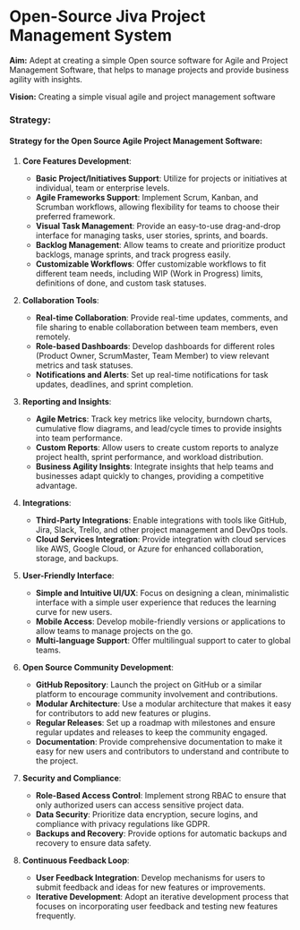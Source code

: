 # Open-Source Jiva Project Management System

**Aim:** Adept at creating a simple Open source software for Agile and Project Management Software, that helps to manage projects and provide business agility with insights.

**Vision:** Creating a simple visual agile and project management software

### Strategy: 
#### Strategy for the Open Source Agile Project Management Software:

1. **Core Features Development**:
    - **Basic Project/Initiatives Support**: Utilize for projects or initiatives at individual, team or enterprise levels.
   - **Agile Frameworks Support**: Implement Scrum, Kanban, and Scrumban workflows, allowing flexibility for teams to choose their preferred framework.
   - **Visual Task Management**: Provide an easy-to-use drag-and-drop interface for managing tasks, user stories, sprints, and boards.
   - **Backlog Management**: Allow teams to create and prioritize product backlogs, manage sprints, and track progress easily.
   - **Customizable Workflows**: Offer customizable workflows to fit different team needs, including WIP (Work in Progress) limits, definitions of done, and custom task statuses.
   
3. **Collaboration Tools**:
   - **Real-time Collaboration**: Provide real-time updates, comments, and file sharing to enable collaboration between team members, even remotely.
   - **Role-based Dashboards**: Develop dashboards for different roles (Product Owner, ScrumMaster, Team Member) to view relevant metrics and task statuses.
   - **Notifications and Alerts**: Set up real-time notifications for task updates, deadlines, and sprint completion.

4. **Reporting and Insights**:
   - **Agile Metrics**: Track key metrics like velocity, burndown charts, cumulative flow diagrams, and lead/cycle times to provide insights into team performance.
   - **Custom Reports**: Allow users to create custom reports to analyze project health, sprint performance, and workload distribution.
   - **Business Agility Insights**: Integrate insights that help teams and businesses adapt quickly to changes, providing a competitive advantage.

5. **Integrations**:
   - **Third-Party Integrations**: Enable integrations with tools like GitHub, Jira, Slack, Trello, and other project management and DevOps tools.
   - **Cloud Services Integration**: Provide integration with cloud services like AWS, Google Cloud, or Azure for enhanced collaboration, storage, and backups.

6. **User-Friendly Interface**:
   - **Simple and Intuitive UI/UX**: Focus on designing a clean, minimalistic interface with a simple user experience that reduces the learning curve for new users.
   - **Mobile Access**: Develop mobile-friendly versions or applications to allow teams to manage projects on the go.
   - **Multi-language Support**: Offer multilingual support to cater to global teams.

7. **Open Source Community Development**:
   - **GitHub Repository**: Launch the project on GitHub or a similar platform to encourage community involvement and contributions.
   - **Modular Architecture**: Use a modular architecture that makes it easy for contributors to add new features or plugins.
   - **Regular Releases**: Set up a roadmap with milestones and ensure regular updates and releases to keep the community engaged.
   - **Documentation**: Provide comprehensive documentation to make it easy for new users and contributors to understand and contribute to the project.

8. **Security and Compliance**:
   - **Role-Based Access Control**: Implement strong RBAC to ensure that only authorized users can access sensitive project data.
   - **Data Security**: Prioritize data encryption, secure logins, and compliance with privacy regulations like GDPR.
   - **Backups and Recovery**: Provide options for automatic backups and recovery to ensure data safety.

9. **Continuous Feedback Loop**:
   - **User Feedback Integration**: Develop mechanisms for users to submit feedback and ideas for new features or improvements.
   - **Iterative Development**: Adopt an iterative development process that focuses on incorporating user feedback and testing new features frequently.
   
